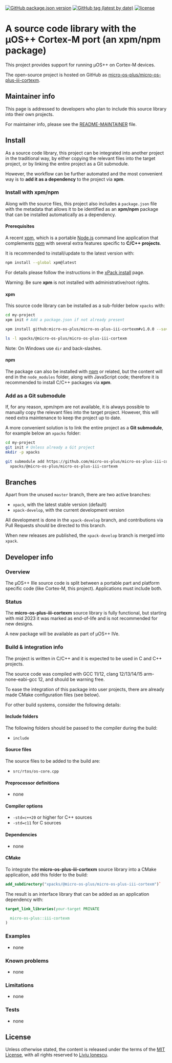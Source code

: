 [![GitHub package.json version](https://img.shields.io/github/package-json/v/micro-os-plus/micro-os-plus-iii-cortexm)](https://github.com/micro-os-plus/micro-os-plus-iii-cortexm/blob/xpack/package.json)
[![GitHub tag (latest by date)](https://img.shields.io/github/v/tag/micro-os-plus/micro-os-plus-iii-cortexm)](https://github.com/micro-os-plus/micro-os-plus-iii-cortexm/tags/)
[![license](https://img.shields.io/github/license/micro-os-plus/micro-os-plus-iii-cortexm)](https://github.com/micro-os-plus/micro-os-plus-iii-cortexm/blob/xpack/LICENSE)

# A source code library with the µOS++ Cortex-M port (an xpm/npm package)

This project provides support for running µOS++ on Cortex-M devices.

The open-source project is hosted on GitHub as
[micro-os-plus/micro-os-plus-iii-cortexm](https://github.com/micro-os-plus/micro-os-plus-iii-cortexm).

## Maintainer info

This page is addressed to developers who plan to include this source
library into their own projects.

For maintainer info, please see the
[README-MAINTAINER](README-MAINTAINER.md) file.

## Install

As a source code library, this project can be integrated into another project
in the traditional way,
by either copying the relevant files into the target project, or by linking
the entire project as a Git submodule.

However, the workflow can be further automated and the most convenient way is
to **add it as a dependency** to the project via **xpm**.

### Install with xpm/npm

Along with the source files, this project also includes a
`package.json` file with the metadata that allows it to be identified as an
**xpm/npm** package that can be installed automatically as a dependency.

#### Prerequisites

A recent [xpm](https://xpack.github.io/xpm/),
which is a portable [Node.js](https://nodejs.org/) command line application
that complements [npm](https://docs.npmjs.com)
with several extra features specific to
**C/C++ projects**.

It is recommended to install/update to the latest version with:

```sh
npm install --global xpm@latest
```

For details please follow the instructions in the
[xPack install](https://xpack.github.io/install/) page.

Warning: Be sure **xpm** is not installed with administrative/root rights.

#### xpm

This source code library can be installed as a sub-folder below `xpacks` with:

```sh
cd my-project
xpm init # Add a package.json if not already present

xpm install github:micro-os-plus/micro-os-plus-iii-cortexm#v1.0.0 --save-dev --copy

ls -l xpacks/@micro-os-plus/micro-os-plus-iii-cortexm
```

Note: On Windows use `dir` and back-slashes.

#### npm

The package can also be installed with [npm](https://docs.npmjs.com)
or related, but the content will end in the `node_modules` folder,
along with JavaScript code;
therefore it is recommended to install C/C++ packages via **xpm**.

### Add as a Git submodule

If, for any reason, xpm/npm are not available, it is always possible
to manually copy the relevant files into the target
project. However, this will need extra maintenance to keep the
project up to date.

A more convenient
solution is to link the entire project as a **Git submodule**,
for example below an `xpacks` folder:

```sh
cd my-project
git init # Unless already a Git project
mkdir -p xpacks

git submodule add https://github.com/micro-os-plus/micro-os-plus-iii-cortexm.git \
  xpacks/@micro-os-plus/micro-os-plus-iii-cortexm
```

## Branches

Apart from the unused `master` branch, there are two active branches:

- `xpack`, with the latest stable version (default)
- `xpack-develop`, with the current development version

All development is done in the `xpack-develop` branch, and contributions via
Pull Requests should be directed to this branch.

When new releases are published, the `xpack-develop` branch is merged
into `xpack`.

## Developer info

### Overview

The µOS++ IIIe source code is split between a portable part
and platform specific code (like Cortex-M, this project).
Applications must include both.

### Status

The **micro-os-plus-iii-cortexm** source library is fully functional,
but starting with mid 2023 it was marked as end-of-life and
is not recommended for new designs.

A new package will be available
as part of µOS++ IVe.

### Build & integration info

The project is written in C/C++ and it is expected
to be used in C and C++ projects.

The source code was compiled with GCC 11/12, clang 12/13/14/15
arm-none-eabi-gcc 12, and should be warning free.

To ease the integration of this package into user projects, there
are already made CMake configuration files (see below).

For other build systems, consider the following details:

#### Include folders

The following folders should be passed to the compiler during the build:

- `include`

#### Source files

The source files to be added to the build are:

- `src/rtos/os-core.cpp`

#### Preprocessor definitions

- none

#### Compiler options

- `-std=c++20` or higher for C++ sources
- `-std=c11` for C sources

#### Dependencies

- none

#### CMake

To integrate the **micro-os-plus-iii-cortexm** source library
into a CMake application,
add this folder to the build:

```cmake
add_subdirectory("xpacks/@micro-os-plus/micro-os-plus-iii-cortexm")`
```

The result is an interface library that can be added as an application
dependency with:

```cmake
target_link_libraries(your-target PRIVATE

  micro-os-plus::iii-cortexm
)
```

### Examples

- none

### Known problems

- none

### Limitations

- none

### Tests

- none

## License

Unless otherwise stated, the content is released under the terms of the
[MIT License](https://opensource.org/licenses/mit/),
with all rights reserved to
[Liviu Ionescu](https://github.com/ilg-ul).
